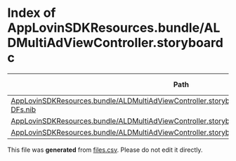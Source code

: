 # Index of AppLovinSDKResources.bundle/ALDMultiAdViewController.storyboardc

| Path | Type | Size | Format | Language | DiE Info | Notes | Hash |
| --- | --- | --- | --- | --- | --- | --- | --- |
| [AppLovinSDKResources.bundle/ALDMultiAdViewController.storyboardc/3jf-B1-XNL-view-Iqa-CO-DFs.nib](./AppLovinSDKResources.bundle/ALDMultiAdViewController.storyboardc/3jf-B1-XNL-view-Iqa-CO-DFs.nib) | Binary | 19088 |  |  |  |  | 8bfc67717feac03625126d5b29f22e42627bac776c001679c1568c05cc6d1c83 |
| [AppLovinSDKResources.bundle/ALDMultiAdViewController.storyboardc/ALDMultiAdViewController.nib](./AppLovinSDKResources.bundle/ALDMultiAdViewController.storyboardc/ALDMultiAdViewController.nib) | Binary | 8360 |  |  |  |  | 0f92720c3f65328a349387f944c2c7e1ebd94b5f675b96f06fafc41efdf8e504 |
| [AppLovinSDKResources.bundle/ALDMultiAdViewController.storyboardc/Info.plist](./AppLovinSDKResources.bundle/ALDMultiAdViewController.storyboardc/Info.plist) | Binary | 173 |  |  |  |  | ae470b1bf3c37585b0084981e8dabff9e9d66d8f86e0f08e43230490e3fa280e |


This file was **generated** from [files.csv](../../../../../../../../../../files.csv). Please do not edit it directly.
